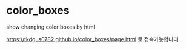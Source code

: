 # color_boxes
show changing color boxes by html

 https://tkdgus0782.github.io/color_boxes/page.html 
 로 접속가능합니다.

